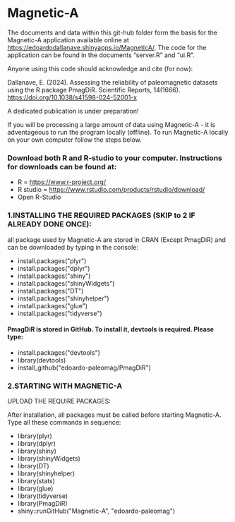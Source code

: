 # Magnetic-A

The documents and data within this git-hub folder form the basis for the Magnetic-A application available online at https://edoardodallanave.shinyapps.io/MagneticA/. The code for the application can be found in the documents “server.R” and “ui.R”. 

Anyone using this code should acknowledge and cite (for now):

Dallanave, E. (2024). Assessing the reliability of paleomagnetic datasets using the R package PmagDiR. Scientific Reports, 14(1666). https://doi.org/10.1038/s41598-024-52001-x

A dedicated publication is under preparation!

If you will be processing a large amount of data using Magnetic-A - it is adventageous to run the program locally (offline). To run Magnetic-A locally on your own computer follow the steps below.

### Download both R and R-studio to your computer. Instructions for downloads can be found at:
* R = https://www.r-project.org/
* R studio = https://www.rstudio.com/products/rstudio/download/
* Open R-Studio

### 1.INSTALLING THE REQUIRED PACKAGES (SKIP to 2 IF ALREADY DONE ONCE): 
all package used by Magnetic-A are stored in CRAN (Except PmagDiR) and can be downloaded by typing in the console:

* install.packages("plyr")
* install.packages("dplyr")
* install.packages("shiny")
* install.packages("shinyWidgets")
* install.packages("DT")
* install.packages("shinyhelper")
* install.packages("glue")
* install.packages("tidyverse")
  
#### PmagDiR is stored in GitHub. To install it, devtools is required. Please type:

* install.packages("devtools")
* library(devtools)
* install_github("edoardo-paleomag/PmagDiR")

### 2.STARTING WITH MAGNETIC-A

UPLOAD THE REQUIRE PACKAGES: 

After installation, all packages must be called before starting Magnetic-A. Type all these commands in sequence:

* library(plyr)
* library(dplyr)
* library(shiny)
* library(shinyWidgets)
* library(DT)
* library(shinyhelper)
* library(stats)
* library(glue)
* library(tidyverse)
* library(PmagDiR)
* shiny::runGitHub("Magnetic-A", "edoardo-paleomag")



